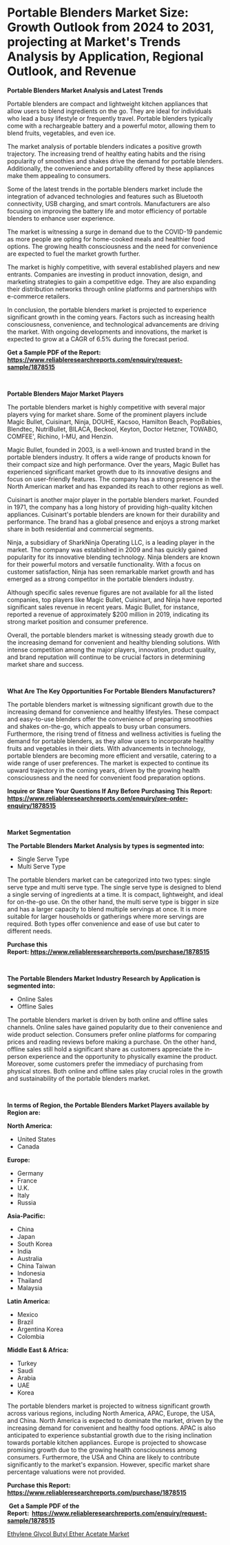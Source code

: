 <p><h1>Portable Blenders Market Size: Growth Outlook from 2024 to 2031, projecting at Market's Trends Analysis by Application, Regional Outlook, and Revenue</h1></p><p><strong>Portable Blenders Market Analysis and Latest Trends</strong></p>
<p><p>Portable blenders are compact and lightweight kitchen appliances that allow users to blend ingredients on the go. They are ideal for individuals who lead a busy lifestyle or frequently travel. Portable blenders typically come with a rechargeable battery and a powerful motor, allowing them to blend fruits, vegetables, and even ice.</p><p>The market analysis of portable blenders indicates a positive growth trajectory. The increasing trend of healthy eating habits and the rising popularity of smoothies and shakes drive the demand for portable blenders. Additionally, the convenience and portability offered by these appliances make them appealing to consumers.</p><p>Some of the latest trends in the portable blenders market include the integration of advanced technologies and features such as Bluetooth connectivity, USB charging, and smart controls. Manufacturers are also focusing on improving the battery life and motor efficiency of portable blenders to enhance user experience.</p><p>The market is witnessing a surge in demand due to the COVID-19 pandemic as more people are opting for home-cooked meals and healthier food options. The growing health consciousness and the need for convenience are expected to fuel the market growth further.</p><p>The market is highly competitive, with several established players and new entrants. Companies are investing in product innovation, design, and marketing strategies to gain a competitive edge. They are also expanding their distribution networks through online platforms and partnerships with e-commerce retailers.</p><p>In conclusion, the portable blenders market is projected to experience significant growth in the coming years. Factors such as increasing health consciousness, convenience, and technological advancements are driving the market. With ongoing developments and innovations, the market is expected to grow at a CAGR of 6.5% during the forecast period.</p></p>
<p><strong>Get a Sample PDF of the Report:&nbsp; <a href="https://www.reliableresearchreports.com/enquiry/request-sample/1878515">https://www.reliableresearchreports.com/enquiry/request-sample/1878515</a></strong></p>
<p>&nbsp;</p>
<p><strong>Portable Blenders Major Market Players</strong></p>
<p><p>The portable blenders market is highly competitive with several major players vying for market share. Some of the prominent players include Magic Bullet, Cuisinart, Ninja, DOUHE, Kacsoo, Hamilton Beach, PopBabies, Blendtec, NutriBullet, BILACA, Beckool, Keyton, Doctor Hetzner, TOWABO, COMFEE', Richino, I-MU, and Henzin.</p><p>Magic Bullet, founded in 2003, is a well-known and trusted brand in the portable blenders industry. It offers a wide range of products known for their compact size and high performance. Over the years, Magic Bullet has experienced significant market growth due to its innovative designs and focus on user-friendly features. The company has a strong presence in the North American market and has expanded its reach to other regions as well.</p><p>Cuisinart is another major player in the portable blenders market. Founded in 1971, the company has a long history of providing high-quality kitchen appliances. Cuisinart's portable blenders are known for their durability and performance. The brand has a global presence and enjoys a strong market share in both residential and commercial segments.</p><p>Ninja, a subsidiary of SharkNinja Operating LLC, is a leading player in the market. The company was established in 2009 and has quickly gained popularity for its innovative blending technology. Ninja blenders are known for their powerful motors and versatile functionality. With a focus on customer satisfaction, Ninja has seen remarkable market growth and has emerged as a strong competitor in the portable blenders industry.</p><p>Although specific sales revenue figures are not available for all the listed companies, top players like Magic Bullet, Cuisinart, and Ninja have reported significant sales revenue in recent years. Magic Bullet, for instance, reported a revenue of approximately $200 million in 2019, indicating its strong market position and consumer preference.</p><p>Overall, the portable blenders market is witnessing steady growth due to the increasing demand for convenient and healthy blending solutions. With intense competition among the major players, innovation, product quality, and brand reputation will continue to be crucial factors in determining market share and success.</p></p>
<p>&nbsp;</p>
<p><strong>What Are The Key Opportunities For Portable Blenders Manufacturers?</strong></p>
<p><p>The portable blenders market is witnessing significant growth due to the increasing demand for convenience and healthy lifestyles. These compact and easy-to-use blenders offer the convenience of preparing smoothies and shakes on-the-go, which appeals to busy urban consumers. Furthermore, the rising trend of fitness and wellness activities is fueling the demand for portable blenders, as they allow users to incorporate healthy fruits and vegetables in their diets. With advancements in technology, portable blenders are becoming more efficient and versatile, catering to a wide range of user preferences. The market is expected to continue its upward trajectory in the coming years, driven by the growing health consciousness and the need for convenient food preparation options.</p></p>
<p><strong>Inquire or Share Your Questions If Any Before Purchasing This Report: <a href="https://www.reliableresearchreports.com/enquiry/pre-order-enquiry/1878515">https://www.reliableresearchreports.com/enquiry/pre-order-enquiry/1878515</a></strong></p>
<p>&nbsp;</p>
<p><strong>Market Segmentation</strong></p>
<p><strong>The Portable Blenders Market Analysis by types is segmented into:</strong></p>
<p><ul><li>Single Serve Type</li><li>Multi Serve Type</li></ul></p>
<p><p>The portable blenders market can be categorized into two types: single serve type and multi serve type. The single serve type is designed to blend a single serving of ingredients at a time. It is compact, lightweight, and ideal for on-the-go use. On the other hand, the multi serve type is bigger in size and has a larger capacity to blend multiple servings at once. It is more suitable for larger households or gatherings where more servings are required. Both types offer convenience and ease of use but cater to different needs.</p></p>
<p><strong>Purchase this Report:&nbsp;<a href="https://www.reliableresearchreports.com/purchase/1878515">https://www.reliableresearchreports.com/purchase/1878515</a></strong></p>
<p>&nbsp;</p>
<p><strong>The Portable Blenders Market Industry Research by Application is segmented into:</strong></p>
<p><ul><li>Online Sales</li><li>Offline Sales</li></ul></p>
<p><p>The portable blenders market is driven by both online and offline sales channels. Online sales have gained popularity due to their convenience and wide product selection. Consumers prefer online platforms for comparing prices and reading reviews before making a purchase. On the other hand, offline sales still hold a significant share as customers appreciate the in-person experience and the opportunity to physically examine the product. Moreover, some customers prefer the immediacy of purchasing from physical stores. Both online and offline sales play crucial roles in the growth and sustainability of the portable blenders market.</p></p>
<p>&nbsp;</p>
<p><strong>In terms of Region, the Portable Blenders Market Players available by Region are:</strong></p>
<p>
    <p> <strong> North America: </strong>
        <ul>
            <li>United States</li>
            <li>Canada</li>
        </ul>
        </p> 
    <p> <strong> Europe: </strong>
        <ul>
            <li>Germany</li>
            <li>France</li>
            <li>U.K.</li>
            <li>Italy</li>
            <li>Russia</li>
        </ul>
        </p> 
    <p> <strong> Asia-Pacific: </strong>
        <ul>
            <li>China</li>
            <li>Japan</li>
            <li>South Korea</li>
            <li>India</li>
            <li>Australia</li>
            <li>China Taiwan</li>
            <li>Indonesia</li>
            <li>Thailand</li>
            <li>Malaysia</li>
        </ul>
        </p> 
    <p> <strong> Latin America: </strong>
        <ul>
            <li>Mexico</li>
            <li>Brazil</li>
            <li>Argentina Korea</li>
            <li>Colombia</li>
        </ul>
        </p> 
    <p> <strong> Middle East & Africa: </strong>
        <ul>
            <li>Turkey</li>
            <li>Saudi</li>
            <li>Arabia</li>
            <li>UAE</li>
            <li>Korea</li>
        </ul>
    </p>
    </p>
<p><p>The portable blenders market is projected to witness significant growth across various regions, including North America, APAC, Europe, the USA, and China. North America is expected to dominate the market, driven by the increasing demand for convenient and healthy food options. APAC is also anticipated to experience substantial growth due to the rising inclination towards portable kitchen appliances. Europe is projected to showcase promising growth due to the growing health consciousness among consumers. Furthermore, the USA and China are likely to contribute significantly to the market's expansion. However, specific market share percentage valuations were not provided.</p></p>
<p><strong>Purchase this Report: <a href="https://www.reliableresearchreports.com/purchase/1878515">https://www.reliableresearchreports.com/purchase/1878515</a></strong></p>
<p>&nbsp;<strong>Get a Sample PDF of the Report:&nbsp;&nbsp;<a href="https://www.reliableresearchreports.com/enquiry/request-sample/1878515">https://www.reliableresearchreports.com/enquiry/request-sample/1878515</a></strong></p>
<p><strong></strong></p>
<p><p><a href="https://www.linkedin.com/pulse/ethylene-glycol-butyl-ether-acetate-market-size-growth-forecast-352zc/">Ethylene Glycol Butyl Ether Acetate Market</a></p></p>